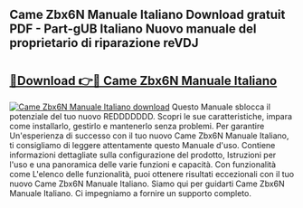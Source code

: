 ## Came Zbx6N Manuale Italiano Download gratuit PDF - Part-gUB Italiano Nuovo manuale del proprietario di riparazione reVDJ

# <h2><a href="http://dfb8vq.blite.top/?on=Came+Zbx6N+Manuale+Italiano">🔗Download 👉🔴 Came Zbx6N Manuale Italiano</a></h2>

[![Came Zbx6N Manuale Italiano download](https://i.imgur.com/lujVjoI.png)](http://dfb8vq.blite.top/?on=Came+Zbx6N+Manuale+Italiano)
Questo Manuale sblocca il potenziale del tuo nuovo REDDDDDDD. Scopri le sue caratteristiche, impara come installarlo, gestirlo e mantenerlo senza problemi. Per garantire Un'esperienza di successo con il tuo nuovo Came Zbx6N Manuale Italiano, ti consigliamo di leggere attentamente questo Manuale d'uso. Contiene informazioni dettagliate sulla configurazione del prodotto, Istruzioni per l'uso e una panoramica delle varie funzioni e capacità. Con funzionalità come L'elenco delle funzionalità, puoi ottenere risultati eccezionali con il tuo nuovo Came Zbx6N Manuale Italiano. Siamo qui per guidarti Came Zbx6N Manuale Italiano. Ci impegniamo a fornire un supporto completo.
